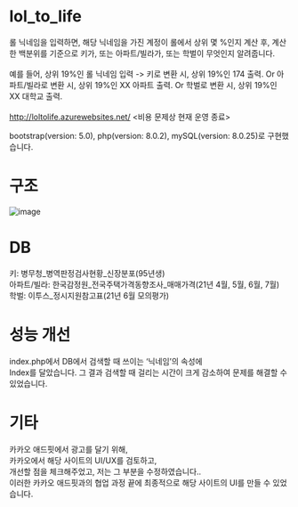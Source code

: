 # lol_to_life
롤 닉네임을 입력하면, 해당 닉네임을 가진 계정이 롤에서 상위 몇 %인지 계산 후, 계산한 백분위를 기준으로 키가, 또는 아파트/빌라가, 또는 학벌이 무엇인지 알려줍니다. </br></br>
예를 들어, 상위 19%인 롤 닉네임 입력 -> 키로 변환 시, 상위 19%인 174 출력. Or 아파트/빌라로 변환 시, 상위 19%인 XX 아파트 출력. Or 학벌로 변환 시, 상위 19%인 XX 대학교 출력. </br><br>
http://loltolife.azurewebsites.net/ <비용 문제상 현재 운영 종료>    
      
bootstrap(version: 5.0), php(version: 8.0.2), mySQL(version: 8.0.25)로 구현했습니다.      

# 구조</br>
![image](https://user-images.githubusercontent.com/67453494/143828063-f595b85a-4ea6-49a5-813b-5b51354564f6.png)

# DB</br>
키: 병무청_병역판정검사현황_신장분포(95년생)</br>
아파트/빌라: 한국감정원_전국주택가격동향조사_매매가격(21년 4월, 5월, 6월, 7월)<br>
학벌: 이투스_정시지원참고표(21년 6월 모의평가)<br>

# 성능 개선</br>
index.php에서 DB에서 검색할 때 쓰이는 ‘닉네임’의 속성에 <br>
Index를 달았습니다. 그 결과 검색할 때 걸리는 시간이 크게 감소하여 문제를 해결할 수 있었습니다.

# 기타</br>
카카오 애드핏에서 광고를 달기 위해, <br>
카카오에서 해당 사이트의 UI/UX를 검토하고, <br>
개선할 점을 체크해주었고, 저는 그 부분을 수정하였습니다.. <br>
이러한 카카오 애드핏과의 협업 과정 끝에 최종적으로 해당 사이트의 UI를 만들 수 있었습니다.
